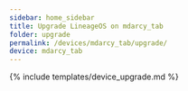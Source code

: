 ```yaml
---
sidebar: home_sidebar
title: Upgrade LineageOS on mdarcy_tab
folder: upgrade
permalink: /devices/mdarcy_tab/upgrade/
device: mdarcy_tab
---
```

{% include templates/device_upgrade.md %}
